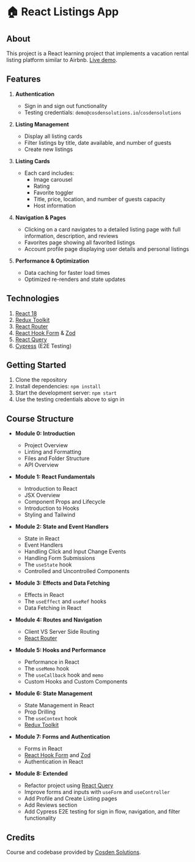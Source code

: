 # 🏠 React Listings App

## About

This project is a React learning project that implements a vacation rental listing platform similar to Airbnb. [Live demo](https://learning-react-mu-murex.vercel.app).

## Features

1. **Authentication**

   - Sign in and sign out functionality
   - Testing credentials: `demo@cosdensolutions.io`/`cosdensolutions`

2. **Listing Management**

   - Display all listing cards
   - Filter listings by title, date available, and number of guests
   - Create new listings

3. **Listing Cards**

   - Each card includes:
     - Image carousel
     - Rating
     - Favorite toggler
     - Title, price, location, and number of guests capacity
     - Host information

4. **Navigation & Pages**

   - Clicking on a card navigates to a detailed listing page with full information, description, and reviews
   - Favorites page showing all favorited listings
   - Account profile page displaying user details and personal listings

5. **Performance & Optimization**
   - Data caching for faster load times
   - Optimized re-renders and state updates

## Technologies

1. [React 18](https://react.dev/)
2. [Redux Toolkit](https://redux-toolkit.js.org/)
3. [React Router](https://reactrouter.com/)
4. [React Hook Form](https://react-hook-form.com/) & [Zod](https://zod.dev/)
5. [React Query](https://tanstack.com/query/latest/docs/framework/react/overview)
6. [Cypress](https://www.cypress.io/) (E2E Testing)

## Getting Started

1. Clone the repository
2. Install dependencies: `npm install`
3. Start the development server: `npm start`
4. Use the testing credentials above to sign in

## Course Structure

- **Module 0: Introduction**

  - Project Overview
  - Linting and Formatting
  - Files and Folder Structure
  - API Overview

- **Module 1: React Fundamentals**

  - Introduction to React
  - JSX Overview
  - Component Props and Lifecycle
  - Introduction to Hooks
  - Styling and Tailwind

- **Module 2: State and Event Handlers**

  - State in React
  - Event Handlers
  - Handling Click and Input Change Events
  - Handling Form Submissions
  - The `useState` hook
  - Controlled and Uncontrolled Components

- **Module 3: Effects and Data Fetching**

  - Effects in React
  - The `useEffect` and `useRef` hooks
  - Data Fetching in React

- **Module 4: Routes and Navigation**

  - Client VS Server Side Routing
  - [React Router](https://reactrouter.com/)

- **Module 5: Hooks and Performance**

  - Performance in React
  - The `useMemo` hook
  - The `useCallback` hook and `memo`
  - Custom Hooks and Custom Components

- **Module 6: State Management**

  - State Management in React
  - Prop Drilling
  - The `useContext` hook
  - [Redux Toolkit](https://redux-toolkit.js.org/)

- **Module 7: Forms and Authentication**

  - Forms in React
  - [React Hook Form](https://react-hook-form.com/) and [Zod](https://zod.dev/)
  - Authentication in React

- **Module 8: Extended**
  - Refactor project using [React Query](https://tanstack.com/query/latest/docs/framework/react/overview)
  - Improve forms and inputs with `useForm` and `useController`
  - Add Profile and Create Listing pages
  - Add Reviews section
  - Add Cypress E2E testing for sign in flow, navigation, and filter functionality

## Credits

Course and codebase provided by [Cosden Solutions](https://cosden.solutions/project-react).
